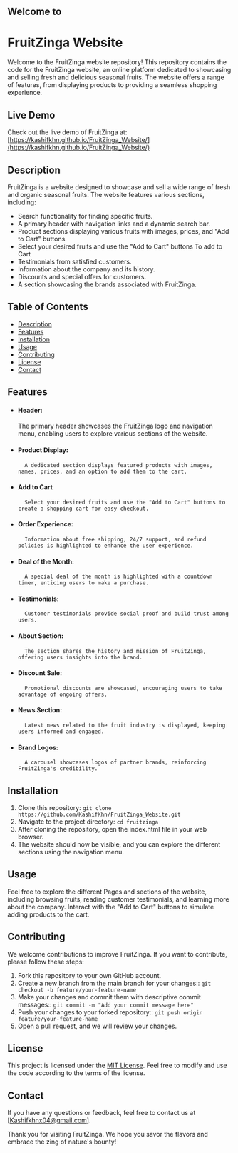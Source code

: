 ## Welcome to
# FruitZinga Website

Welcome to the FruitZinga website repository! This repository contains the code for the FruitZinga website, an online platform dedicated to showcasing and selling fresh and delicious seasonal fruits. The website offers a range of features, from displaying products to providing a seamless shopping experience.

## Live Demo

Check out the live demo of FruitZinga at: [https://kashifkhn.github.io/FruitZinga_Website/](https://kashifkhn.github.io/FruitZinga_Website/)


## Description

FruitZinga is a website designed to showcase and sell a wide range of fresh and organic seasonal fruits. The website features various sections, including:

- Search functionality for finding specific fruits.
- A primary header with navigation links and a dynamic search bar.
- Product sections displaying various fruits with images, prices, and "Add to Cart" buttons.
- Select your desired fruits and use the "Add to Cart" buttons To add to Cart
- Testimonials from satisfied customers.
- Information about the company and its history.
- Discounts and special offers for customers.
- A section showcasing the brands associated with FruitZinga.

## Table of Contents

- [Description](#description)
- [Features](#features)
- [Installation](#installation)
- [Usage](#usage)
- [Contributing](#contributing)
- [License](#license)
- [Contact](#contact)


## Features

- #### Header: 
    The primary header showcases the FruitZinga logo and navigation menu, enabling users to explore various sections of the website.

- #### Product Display: 
        A dedicated section displays featured products with images, names, prices, and an option to add them to the cart.

- #### Add to Cart
        Select your desired fruits and use the "Add to Cart" buttons to create a shopping cart for easy checkout.
 
- #### Order Experience: 
        Information about free shipping, 24/7 support, and refund policies is highlighted to enhance the user experience.

- #### Deal of the Month: 
        A special deal of the month is highlighted with a countdown timer, enticing users to make a purchase.

- #### Testimonials: 
        Customer testimonials provide social proof and build trust among users.

- #### About Section: 
        The section shares the history and mission of FruitZinga, offering users insights into the brand.

- #### Discount Sale: 
        Promotional discounts are showcased, encouraging users to take advantage of ongoing offers.

- #### News Section: 
        Latest news related to the fruit industry is displayed, keeping users informed and engaged.

- #### Brand Logos: 
        A carousel showcases logos of partner brands, reinforcing FruitZinga's credibility.


## Installation

1. Clone this repository: `git clone https://github.com/KashifKhn/FruitZinga_Website.git`
2. Navigate to the project directory: `cd fruitzinga`
3. After cloning the repository, open the index.html file in your web browser.
4. The website should now be visible, and you can explore the different sections using the navigation menu.

## Usage

Feel free to explore the different Pages and sections of the website, including browsing fruits, reading customer testimonials, and learning more about the company. Interact with the "Add to Cart" buttons to simulate adding products to the cart.

## Contributing

We welcome contributions to improve FruitZinga. If you want to contribute, please follow these steps:

1. Fork this repository to your own GitHub account.
2. Create a new branch from the main branch for your changes:: `git checkout -b feature/your-feature-name`
3. Make your changes and commit them with descriptive commit messages:: `git commit -m "Add your commit message here"`
4. Push your changes to your forked repository:: `git push origin feature/your-feature-name`
5. Open a pull request, and we will review your changes.


## License

This project is licensed under the [MIT License](LICENSE). Feel free to modify and use the code according to the terms of the license. 

## Contact

If you have any questions or feedback, feel free to contact us at [Kashifkhnx04@gmail.com].

Thank you for visiting FruitZinga. We hope you savor the flavors and embrace the zing of nature's bounty!
